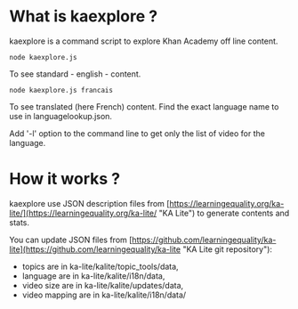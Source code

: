 # What is kaexplore ?

kaexplore is a command script to explore Khan Academy off line content.

	node kaexplore.js 
   
To see standard - english - content.

	node kaexplore.js francais
   
To see translated (here French) content. Find the exact language name to use in languagelookup.json.

Add '-l' option to the command line to get only the list of video for the language.


# How it works ?

kaexplore use JSON description files from [https://learningequality.org/ka-lite/](https://learningequality.org/ka-lite/ "KA Lite") to generate contents and stats.

You can update JSON files from [https://github.com/learningequality/ka-lite](https://github.com/learningequality/ka-lite "KA Lite git repository"):

- topics are in ka-lite/kalite/topic_tools/data,
- language are in ka-lite/kalite/i18n/data,
- video size are in ka-lite/kalite/updates/data,
- video mapping are in ka-lite/kalite/i18n/data/



